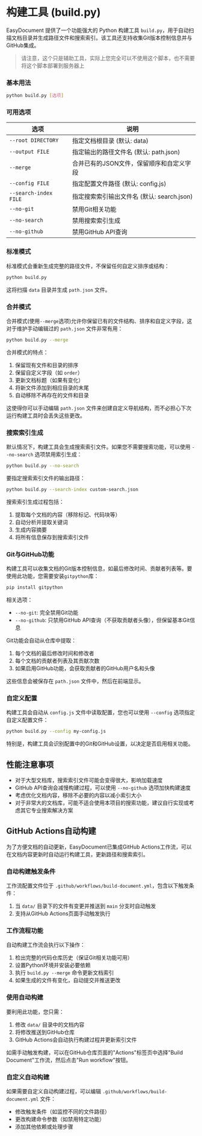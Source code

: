 # 构建工具 (build.py)

EasyDocument 提供了一个功能强大的 Python 构建工具 `build.py`，用于自动扫描文档目录并生成路径文件和搜索索引。该工具还支持收集Git版本控制信息并与GitHub集成。

> 请注意，这个只是辅助工具，实际上您完全可以不使用这个脚本，也不需要将这个脚本部署到服务器上

### 基本用法

```bash
python build.py [选项]
```

### 可用选项

| 选项 | 说明 |
|------|------|
| `--root DIRECTORY` | 指定文档根目录 (默认: data) |
| `--output FILE` | 指定输出的路径文件名 (默认: path.json) |
| `--merge` | 合并已有的JSON文件，保留顺序和自定义字段 |
| `--config FILE` | 指定配置文件路径 (默认: config.js) |
| `--search-index FILE` | 指定搜索索引输出文件名 (默认: search.json) |
| `--no-git` | 禁用Git相关功能 |
| `--no-search` | 禁用搜索索引生成 |
| `--no-github` | 禁用GitHub API查询 |

### 标准模式

标准模式会重新生成完整的路径文件，不保留任何自定义排序或结构：

```bash
python build.py
```

这将扫描 `data` 目录并生成 `path.json` 文件。

### 合并模式

合并模式(使用`--merge`选项)允许你保留已有的文件结构、排序和自定义字段，这对于维护手动编辑过的 `path.json` 文件非常有用：

```bash
python build.py --merge
```

合并模式的特点：

1. 保留现有文件和目录的排序
2. 保留自定义字段（如 `order`）
3. 更新文档标题（如果有变化）
4. 将新文件添加到相应目录的末尾
5. 自动移除不再存在的文件和目录

这使得你可以手动编辑 `path.json` 文件来创建自定义导航结构，而不必担心下次运行构建工具时会丢失这些更改。

### 搜索索引生成

默认情况下，构建工具会生成搜索索引文件。如果您不需要搜索功能，可以使用 `--no-search` 选项禁用索引生成：

```bash
python build.py --no-search
```

要指定搜索索引文件的输出路径：

```bash
python build.py --search-index custom-search.json
```

搜索索引生成过程包括：

1. 提取每个文档的内容（移除标记、代码块等）
2. 自动分析并提取关键词
3. 生成内容摘要
4. 将所有信息保存到搜索索引文件

### Git与GitHub功能

构建工具可以收集文档的Git版本控制信息，如最后修改时间、贡献者列表等。要使用此功能，您需要安装`gitpython`库：

```bash
pip install gitpython
```

相关选项：

- `--no-git`: 完全禁用Git功能
- `--no-github`: 只禁用GitHub API查询（不获取贡献者头像），但保留基本Git信息

Git功能会自动从仓库中提取：

1. 每个文档的最后修改时间和修改者
2. 每个文档的贡献者列表及其贡献次数
3. 如果启用GitHub功能，会获取贡献者的GitHub用户名和头像

这些信息会被保存在 `path.json` 文件中，然后在前端显示。

### 自定义配置

构建工具会自动从 `config.js` 文件中读取配置，您也可以使用 `--config` 选项指定自定义配置文件：

```bash
python build.py --config my-config.js
```

特别是，构建工具会识别配置中的Git和GitHub设置，以决定是否启用相关功能。

## 性能注意事项

- 对于大型文档库，搜索索引文件可能会变得很大，影响加载速度
- GitHub API查询会减慢构建过程，可以使用 `--no-github` 选项加快构建速度
- 考虑优化文档内容，移除不必要的内容以减小索引大小
- 对于非常大的文档库，可能不适合使用本项目的搜索功能，建议自行实现或考虑其它专业搜索解决方案

## GitHub Actions自动构建

为了方便文档的自动更新，EasyDocument已集成GitHub Actions工作流，可以在文档内容更新时自动运行构建工具，更新路径和搜索索引。

### 自动构建触发条件

工作流配置文件位于 `.github/workflows/build-document.yml`，包含以下触发条件：

1. 当 `data/` 目录下的文件有变更并推送到 `main` 分支时自动触发
2. 支持从GitHub Actions页面手动触发执行

### 工作流程功能

自动构建工作流会执行以下操作：

1. 检出完整的代码仓库历史（保证Git相关功能可用）
2. 设置Python环境并安装必要依赖
3. 执行 `build.py --merge` 命令更新文档索引
4. 如果生成的文件有变化，自动提交并推送更改

### 使用自动构建

要利用此功能，您只需：

1. 修改 `data/` 目录中的文档内容
2. 将修改推送到GitHub仓库
3. GitHub Actions会自动执行构建过程并更新索引文件

如需手动触发构建，可以在GitHub仓库页面的"Actions"标签页中选择"Build Document"工作流，然后点击"Run workflow"按钮。

### 自定义自动构建

如果需要自定义自动构建过程，可以编辑 `.github/workflows/build-document.yml` 文件：

- 修改触发条件（如监控不同的文件路径）
- 更改构建命令参数（如禁用特定功能）
- 添加其他依赖或处理步骤 
